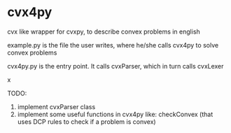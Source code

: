 # cvx4py
cvx like wrapper for cvxpy, to describe convex problems in english


example.py is the file the user writes, where he/she calls cvx4py to solve convex problems

cvx4py.py is the entry point. It calls cvxParser, which in turn calls cvxLexer

x

TODO:
1) implement cvxParser class
2) implement some useful functions in cvx4py like: checkConvex (that uses DCP rules to check if a problem is convex)
